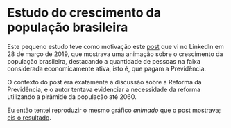 # Estudo do crescimento da população brasileira

Este pequeno estudo teve como motivação este [post](https://www.linkedin.com/feed/update/urn:li:activity:6515943618824404992) que vi no LinkedIn em 28 de março de 2019, que mostrava uma animação sobre o crescimento da população brasileira, destacando a quantidade de pessoas na faixa considerada economicamente ativa, isto é, que pagam a Previdência. 

O contexto do post era exatamente a discussão sobre a Reforma da Previdência, e o autor tentava evidenciar a necessidade da reforma utilizando a pirâmide da população até 2060.

Eu então tentei reproduzir o mesmo gráfico _animado_ que o post mostrava; [eis o resultado](projecao-populacao-IBGE-rev2018-2000-2060.html).
